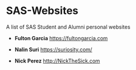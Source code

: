 # SAS-Websites
A list of SAS Student and Alumni personal websites

- **Fulton Garcia**
https://fultongarcia.com

- **Nalin Suri**
https://suriosity.com/

- **Nick Perez**
http://NickTheSick.com
